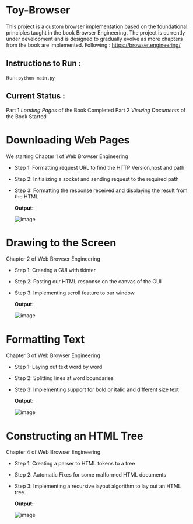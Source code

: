 # Toy-Browser

This project is a custom browser implementation based on the foundational principles taught in the book Browser Engineering. The project is currently under development and is designed to gradually evolve as more chapters from the book are implemented.
Following : https://browser.engineering/

## Instructions to Run : 

Run: ```python main.py```

## Current Status : 

Part 1 _Loading Pages_ of the Book Completed
Part 2 _Viewing Documents_ of the Book Started


# Downloading Web Pages

We starting Chapter 1 of Web Browser Engineering

* Step 1: Formatting request URL to find the HTTP Version,host and path 
* Step 2: Initializing a socket and sending request to the required path 
* Step 3: Formatting the response received and displaying the result from the HTML

  **Output:**

  ![image](https://github.com/user-attachments/assets/3f3d12b1-ea27-4c15-97e6-a0c2ccb42ac4)


# Drawing to the Screen

Chapter 2 of Web Browser Engineering

* Step 1: Creating a GUI with tkinter 
* Step 2: Pasting our HTML response on the canvas of the GUI 
* Step 3: Implementing scroll feature to our window

  **Output:**

  ![image](https://github.com/user-attachments/assets/868df2ec-ff82-4783-b3a6-369a2f4e9e83)


# Formatting Text

Chapter 3 of Web Browser Engineering

* Step 1: Laying out text word by word 
* Step 2: Splitting lines at word boundaries 
* Step 3: Implementing support for bold or italic and different size text

  **Output:**

  ![image](https://github.com/user-attachments/assets/f46113df-4c04-48a1-b9e4-a46d3e82ec44)


# Constructing an HTML Tree

Chapter 4 of Web Browser Engineering

* Step 1: Creating a parser to HTML tokens to a tree
* Step 2: Automatic Fixes for some malformed HTML documents 
* Step 3: Implementing a recursive layout algorithm to lay out an HTML tree.

  **Output:**

  ![image](https://github.com/user-attachments/assets/f5112ec0-ea1d-4497-b6d7-0a1d68d3e653)


  

